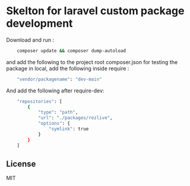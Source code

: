 
# Skelton for laravel custom package development

Download and run :
```sh
    composer update && composer dump-autoload
```
and add the following to the project root composer.json for testing the package in local, add the following inside require :

```sh
    "vendor/packagename": "dev-main"
```

And add the following after require-dev:

```sh
    "repositories": [
        {
            "type": "path",
            "url": "./packages/rezlive",
            "options": {
                "symlink": true
            }
        }
    ]
```

## License

MIT
